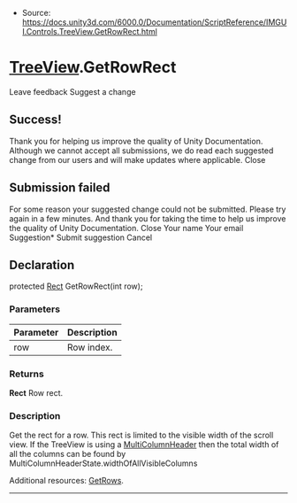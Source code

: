 * Source: https://docs.unity3d.com/6000.0/Documentation/ScriptReference/IMGUI.Controls.TreeView.GetRowRect.html

#  [TreeView](https://docs.unity3d.com/6000.0/Documentation/ScriptReference/IMGUI.Controls.TreeView.html).GetRowRect
Leave feedback
Suggest a change
## Success!
Thank you for helping us improve the quality of Unity Documentation. Although we cannot accept all submissions, we do read each suggested change from our users and will make updates where applicable.
Close
## Submission failed
For some reason your suggested change could not be submitted. Please <a>try again</a> in a few minutes. And thank you for taking the time to help us improve the quality of Unity Documentation.
Close
Your name Your email Suggestion* Submit suggestion
Cancel
## Declaration
protected [Rect](https://docs.unity3d.com/6000.0/Documentation/ScriptReference/Rect.html) GetRowRect(int row); 
### Parameters
Parameter | Description  
---|---  
row | Row index.  
### Returns
**Rect** Row rect. 
### Description
Get the rect for a row.
This rect is limited to the visible width of the scroll view. If the TreeView is using a [MultiColumnHeader](https://docs.unity3d.com/6000.0/Documentation/ScriptReference/IMGUI.Controls.MultiColumnHeader.html) then the total width of all the columns can be found by MultiColumnHeaderState.widthOfAllVisibleColumns  
  
Additional resources: [GetRows](https://docs.unity3d.com/6000.0/Documentation/ScriptReference/IMGUI.Controls.TreeView.GetRows.html).
* * *
